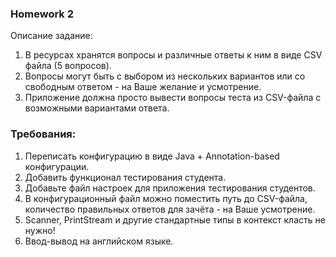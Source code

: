 ### Homework 2
Описание задание:
1. В ресурсах хранятся вопросы и различные ответы к ним в виде CSV файла (5 вопросов).
2. Вопросы могут быть с выбором из нескольких вариантов или со свободным ответом - на Ваше желание и усмотрение.
3. Приложение должна просто вывести вопросы теста из CSV-файла с возможными вариантами ответа.  

### Требования:
1. Переписать конфигурацию в виде Java + Annotation-based конфигурации.
2. Добавить функционал тестирования студента.
3. Добавьте файл настроек для приложения тестирования студентов.
4. В конфигурационный файл можно поместить путь до CSV-файла, количество правильных ответов для зачёта - на Ваше усмотрение.
5. Scanner, PrintStream и другие стандартные типы в контекст класть не нужно!
6. Ввод-вывод на английском языке.